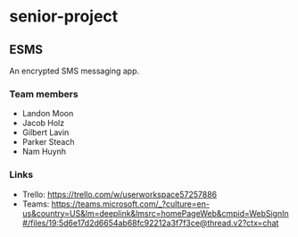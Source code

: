 ﻿# senior-project

## ESMS
An encrypted SMS messaging app.

### Team members
- Landon Moon
- Jacob Holz
- Gilbert Lavin
- Parker Steach
- Nam Huynh

### Links
- Trello: https://trello.com/w/userworkspace57257886
- Teams: https://teams.microsoft.com/_?culture=en-us&country=US&lm=deeplink&lmsrc=homePageWeb&cmpid=WebSignIn#/files/19:5d6e17d2d6654ab68fc92212a3f7f3ce@thread.v2?ctx=chat
